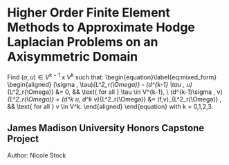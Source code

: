 # Higher Order Finite Element Methods to Approximate Hodge Laplacian Problems on an Axisymmetric Domain

Find $(\sigma ,u) \in V^{k-1} \text{ x } V^k$ such that:
\begin{equation}\label{eq:mixed_form}
    \begin{aligned}
    (\sigma , \tau)_{L^2_r(\Omega)} - (d^{k-1} \tau , u)_{L^2_r(\Omega)} &= 0, && \text{ for all } \tau \in V^{k-1}, \\
    (d^{k-1}\sigma , v)_{L^2_r(\Omega)} + (d^k u, d^k v)_{L^2_r(\Omega)} &= (f,v)_{L^2_r(\Omega)} , && \text{ for all } v \in V^k.
     \end{aligned}
\end{equation}
with k = 0,1,2,3.

## James Madison University Honors Capstone Project
Author: Nicole Stock
